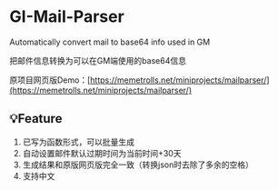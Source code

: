 # GI-Mail-Parser
Automatically convert mail to base64 info used in GM

把邮件信息转换为可以在GM端使用的base64信息

原项目网页版Demo：[https://memetrolls.net/miniprojects/mailparser/](https://memetrolls.net/miniprojects/mailparser/)


## 💡Feature

1. 已写为函数形式，可以批量生成
2. 自动设置邮件默认过期时间为当前时间+30天
3. 生成结果和原版网页版完全一致（转换json时去除了多余的空格）
4. 支持中文




